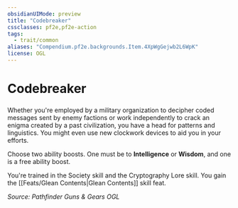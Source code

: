 ```yaml
---
obsidianUIMode: preview
title: "Codebreaker"
cssclasses: pf2e,pf2e-action
tags:
  - trait/common
aliases: "Compendium.pf2e.backgrounds.Item.4XpWgGejwb2L6WpK"
license: OGL
---
```

# Codebreaker

### 






Whether you're employed by a military organization to decipher coded messages sent by enemy factions or work independently to crack an enigma created by a past civilization, you have a head for patterns and linguistics. You might even use new clockwork devices to aid you in your efforts.

Choose two ability boosts. One must be to **Intelligence** or **Wisdom**, and one is a free ability boost.

You're trained in the Society skill and the Cryptography Lore skill. You gain the [[Feats/Glean Contents|Glean Contents]] skill feat.

*Source: Pathfinder Guns & Gears*
*OGL*